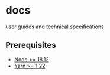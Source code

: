 # docs

user guides and technical specifications

## Prerequisites

- [Node >= 18.12](https://nodejs.org/en/download/package-manager)
- [Yarn >= 1.22](https://classic.yarnpkg.com/en/docs/install)
